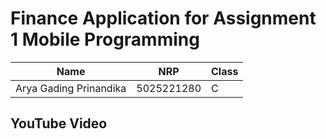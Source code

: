 # Finance Application for Assignment 1 Mobile Programming

| Name                   | NRP        | Class |
|------------------------|------------|-------|
| Arya Gading Prinandika | 5025221280 | C     |

## YouTube Video